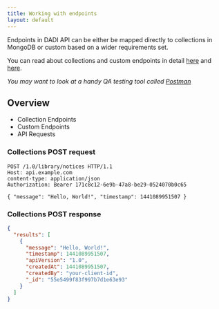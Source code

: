 ```yaml
---
title: Working with endpoints
layout: default
---
```


Endpoints in DADI API can be either be mapped directly to collections in MongoDB or custom based on a wider requirements set.

You can read about collections and custom endpoints in detail [here](https://github.com/dadi/api/blob/docs/docs/endpointsCollections.md) and [here](https://github.com/dadi/api/blob/docs/docs/endpointsCustom.md).

_You may want to look at a handy QA testing tool called [Postman](http://www.getpostman.com/)_

## Overview

* Collection Endpoints
* Custom Endpoints
* API Requests


### Collections POST request

```
POST /1.0/library/notices HTTP/1.1
Host: api.example.com
content-type: application/json
Authorization: Bearer 171c8c12-6e9b-47a8-be29-0524070b0c65

{ "message": "Hello, World!", "timestamp": 1441089951507 }
```

### Collections POST response

```json
{
  "results": [
    {
      "message": "Hello, World!",
      "timestamp": 1441089951507,
      "apiVersion": "1.0",
      "createdAt": 1441089951507,
      "createdBy": "your-client-id",
      "_id": "55e5499f83f997b7d1e63e93"
    }
  ]
}
```
